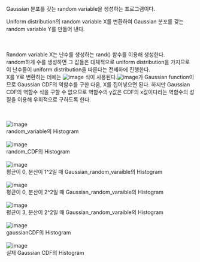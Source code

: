 

Gaussian 분포를 갖는 random variable을 생성하는 프로그램이다.

Uniform distribution의 random variable X를 변환하여 Gaussian 분포를 갖는 random variable Y를 만들어 낸다.

<br><br>
Random variable X는 난수를 생성하는 rand() 함수를 이용해 생성한다.<br>
random하게 수를 생성하면 그 값들은 대체적으로 uniform distribution을 가지므로 이 난수들이 uniform distribution을 따른다는 전제하에 진행한다. <br>
X를 Y로 변환하는 데에는 ![image](https://user-images.githubusercontent.com/37769713/94163371-ba3ea680-fec2-11ea-88ef-94b07bfc8af2.png) 식이 사용된다.![image](https://user-images.githubusercontent.com/37769713/94163929-641e3300-fec3-11ea-8cde-84dba4cb9e25.png)가 Gaussian function이므로 Gaussian CDF의 역함수를 구한 다음, X를 집어넣으면 된다. 하지만 Gaussian CDF의 역함수 식을 구할 수 없으므로 역함수의 y값은 CDF의 x값이다라는 역함수의 성질을 이용해 우회적으로 구하도록 한다.
<br><br><br>


![image](https://user-images.githubusercontent.com/37769713/94164055-887a0f80-fec3-11ea-9a98-0fb057bf6411.png)<br>
random_variable의 Histogram
<br><br>
![image](https://user-images.githubusercontent.com/37769713/94164198-b4959080-fec3-11ea-846d-14d5724003c0.png)<br>
random_CDF의 Histogram
<br><br>
![image](https://user-images.githubusercontent.com/37769713/94164260-c70fca00-fec3-11ea-9625-a3d06a9d0986.png)<br>
평균이 0, 분산이 1^2일 때 Gaussian_random_varaible의 Histogram
<br><br>
![image](https://user-images.githubusercontent.com/37769713/94164365-ed356a00-fec3-11ea-8b97-b6e58c561fbd.png)<br>
평균이 0, 분산이 2^2일 때 Gaussian_random_varaible의 Histogram
<br><br>
![image](https://user-images.githubusercontent.com/37769713/94164429-fe7e7680-fec3-11ea-8a03-8f6c29de4734.png)<br>
평균이 3, 분산이 2^2일 때 Gaussian_random_varaible의 Histogram
<br><br>
![image](https://user-images.githubusercontent.com/37769713/94164474-0b9b6580-fec4-11ea-84c3-237997f8f40a.png)<br>
gaussianCDF의 Histogram
<br><br>
![image](https://user-images.githubusercontent.com/37769713/94164594-32f23280-fec4-11ea-96f4-723c20a91445.png)<br>
실제 Gaussian CDF의 Histogram
<br><br>



